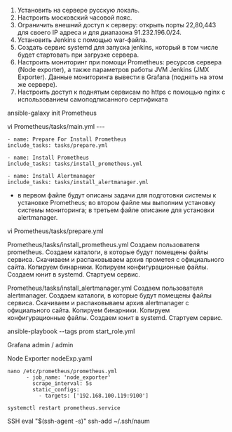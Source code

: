 1. Установить на сервере русскую локаль.
2. Настроить московский часовой пояс.
3. Ограничить внешний доступ к серверу: открыть порты 22,80,443 для своего IP адреса и для диапазона 91.232.196.0/24.
4. Установить Jenkins с помощью war-файла.
5. Создать сервис systemd для запуска jenkins, который в том числе будет стартовать при загрузке сервера.
6. Настроить мониторинг при помощи Prometheus: ресурсов сервера (Node exporter), а также параметров работы JVM Jenkins (JMX Exporter). Данные мониторинга вывести в Grafana (поднять на этом же сервере). 
7. Настроить доступ к поднятым сервисам по https с помощью nginx c использованием самоподписанного сертификата


ansible-galaxy init Prometheus

vi Prometheus/tasks/main.yml
	---

	- name: Prepare For Install Prometheus
	include_tasks: tasks/prepare.yml

	- name: Install Prometheus
	include_tasks: tasks/install_prometheus.yml

	- name: Install Alertmanager
	include_tasks: tasks/install_alertmanager.yml
* в первом файле будут описаны задачи для подготовки системы к установке Prometheus; во втором файле мы выполним установку системы мониторинга; в третьем файле описание для установки alertmanager.

vi Prometheus/tasks/prepare.yml

Prometheus/tasks/install_prometheus.yml
	Создаем пользователя prometheus.
	Создаем каталоги, в которые будут помещены файлы сервиса.
	Скачиваем и распаковываем архив прометея с официального сайта.
	Копируем бинарники.
	Копируем конфигурационные файлы.
	Создаем юнит в systemd.
	Стартуем сервис.

Prometheus/tasks/install_alertmanager.yml
	Создаем пользователя alertmanager.
	Создаем каталоги, в которые будут помещены файлы сервиса.
	Скачиваем и распаковываем архив alertmanager с официального сайта.
	Копируем бинарники.
	Копируем конфигурационные файлы.
	Создаем юнит в systemd.
	Стартуем сервис.

ansible-playbook --tags prom start_role.yml

Grafana
	admin / admin

Node Exporter
	nodeExp.yaml
	
	nano /etc/prometheus/prometheus.yml
		  - job_name: 'node_exporter'
            scrape_interval: 5s
            static_configs:
              - targets: ['192.168.100.119:9100']

	systemctl restart prometheus.service

SSH
	eval "$(ssh-agent -s)"
    ssh-add ~/.ssh/naum
